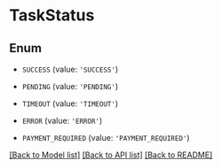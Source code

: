 # TaskStatus


## Enum

* `SUCCESS` (value: `'SUCCESS'`)

* `PENDING` (value: `'PENDING'`)

* `TIMEOUT` (value: `'TIMEOUT'`)

* `ERROR` (value: `'ERROR'`)

* `PAYMENT_REQUIRED` (value: `'PAYMENT_REQUIRED'`)

[[Back to Model list]](../README.md#documentation-for-models) [[Back to API list]](../README.md#documentation-for-api-endpoints) [[Back to README]](../README.md)


